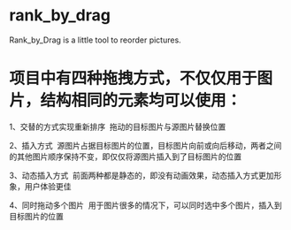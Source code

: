 # rank_by_drag
Rank_by_Drag is a little tool to reorder pictures.

# 项目中有四种拖拽方式，不仅仅用于图片，结构相同的元素均可以使用：

1、交替的方式实现重新排序
  拖动的目标图片与源图片替换位置
  
2、插入方式
  源图片占据目标图片的位置，目标图片向前或向后移动，两者之间的其他图片顺序保持不变，即仅仅将源图片插入到了目标图片的位置
  
3、动态插入方式
  前面两种都是静态的，即没有动画效果，动态插入方式更加形象，用户体验更佳
  
4、同时拖动多个图片
  用于图片很多的情况下，可以同时选中多个图片，插入到目标图片的位置
